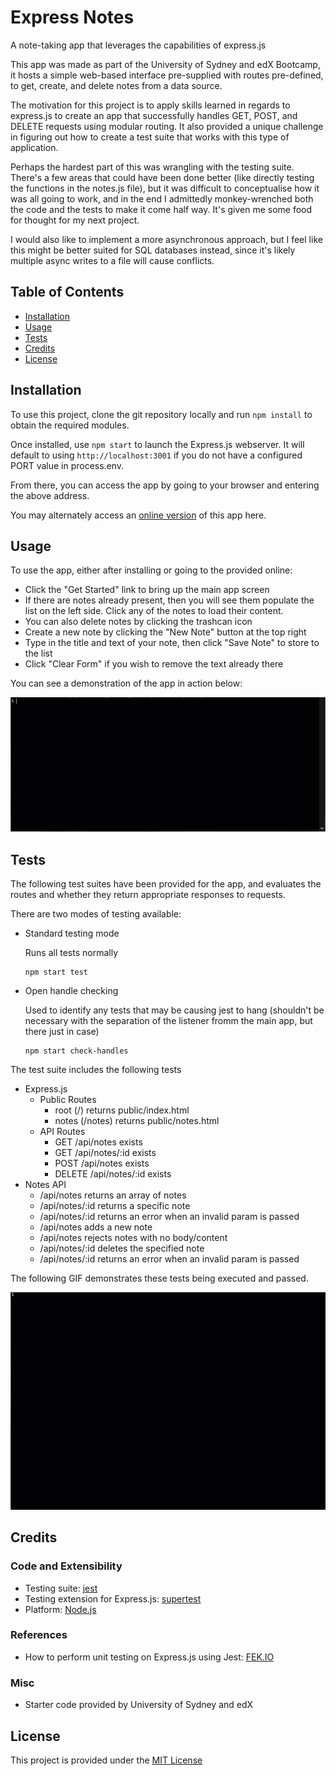 # Express Notes
A note-taking app that leverages the capabilities of express.js

This app was made as part of the University of Sydney and edX Bootcamp, it hosts a simple web-based interface pre-supplied with routes pre-defined, to get, create, and delete notes from a data source.

The motivation for this project is to apply skills learned in regards to express.js to create an app that successfully handles GET, POST, and DELETE requests using modular routing. It also provided a unique challenge in figuring out how to create a test suite that works with this type of application.

Perhaps the hardest part of this was wrangling with the testing suite. There's a few areas that could have been done better (like directly testing the functions in the notes.js file), but it was difficult to conceptualise how it was all going to work, and in the end I admittedly monkey-wrenched both the code and the tests to make it come half way. It's given me some food for thought for my next project.

I would also like to implement a more asynchronous approach, but I feel like this might be better suited for SQL databases instead, since it's likely multiple async writes to a file will cause conflicts.

## Table of Contents
- [Installation](#installation)
- [Usage](#usage)
- [Tests](#tests)
- [Credits](#credits)
- [License](#license)

## Installation
To use this project, clone the git repository locally and run `npm install` to obtain the required modules.

Once installed, use `npm start` to launch the Express.js webserver. It will default to using `http://localhost:3001` if you do not have a configured PORT value in process.env.

From there, you can access the app by going to your browser and entering the above address.

You may alternately access an [online version](#) of this app here.

## Usage
To use the app, either after installing or going to the provided online:

- Click the "Get Started" link to bring up the main app screen
- If there are notes already present, then you will see them populate the list on the left side. Click any of the notes to load their content.
- You can also delete notes by clicking the trashcan icon
- Create a new note by clicking the "New Note" button at the top right
- Type in the title and text of your note, then click "Save Note" to store to the list
- Click "Clear Form" if you wish to remove the text already there

You can see a demonstration of the app in action below:

![Usage demonstration of the Notes App frontend](./project/usage_demo.gif)

## Tests
The following test suites have been provided for the app, and evaluates the routes and whether they return appropriate responses to requests.

There are two modes of testing available:
- Standard testing mode

    Runs all tests normally

    ```
    npm start test
    ```

- Open handle checking
    
    Used to identify any tests that may be causing jest to hang (shouldn't be necessary with the separation of the listener fromm the main app, but there just in case)

    ```
    npm start check-handles
    ```

The test suite includes the following tests
- Express.js
    - Public Routes
        - root (/) returns public/index.html
        - notes (/notes) returns public/notes.html
    - API Routes
        - GET /api/notes exists
        - GET /api/notes/:id exists
        - POST /api/notes exists
        - DELETE /api/notes/:id exists
- Notes API
    - /api/notes returns an array of notes
    - /api/notes/:id returns a specific note
    - /api/notes/:id returns an error when an invalid param is passed
    - /api/notes adds a new note
    - /api/notes rejects notes with no body/content
    - /api/notes/:id deletes the specified note
    - /api/notes/:id returns an error when an invalid param is passed

The following GIF demonstrates these tests being executed and passed.

![Jest test suite demonstration](./project/test_demo.gif)

## Credits
### Code and Extensibility
- Testing suite: [jest](https://github.com/jestjs/jest)
- Testing extension for Express.js: [supertest](https://www.npmjs.com/package/supertest)
- Platform: [Node.js](https://nodejs.org/en)
### References
- How to perform unit testing on Express.js using Jest: [FEK.IO](https://fek.io/blog/how-to-add-unit-testing-to-express-using-jest)
### Misc
- Starter code provided by University of Sydney and edX

## License
This project is provided under the [MIT License](./LICENSE)